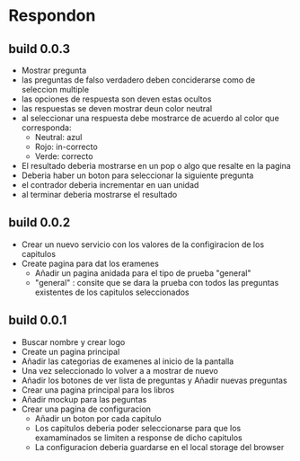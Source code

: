 # Respondon

## build 0.0.3
- Mostrar pregunta
- las preguntas de falso verdadero deben conciderarse como de seleccion multiple
- las opciones de respuesta son deven estas ocultos
- las respuestas se deven mostrar deun color neutral
- al seleccionar una respuesta debe mostrarce de acuerdo al color que corresponda:
  - Neutral: azul
  - Rojo: in-correcto
  - Verde: correcto
- El resultado deberia mostrarse en un pop o algo que resalte en la pagina
- Deberia haber un boton para seleccionar la siguiente pregunta
- el contrador deberia incrementar en uan unidad
- al terminar deberia mostrarse el resultado

## build 0.0.2
- Crear un nuevo servicio con los valores de la configiracion de los capitulos
- Create pagina para dat los eramenes
  - Añadir un pagina anidada para el tipo de prueba "general"
  - "general" : consite que se dara la prueba con todos las preguntas
  existentes de los capitulos seleccionados

## build 0.0.1

- Buscar nombre y crear logo
- Create un pagina principal
- Añadir las categorias de examenes al inicio de la pantalla
- Una vez seleccionado lo volver a a mostrar de nuevo
- Añadir los botones de ver lista de preguntas y Añadir nuevas preguntas
- Crear una pagina principal para los libros
- Añadir mockup para las peguntas
- Crear una pagina de configuracion
  - Añadir un boton por cada capitulo
  - Los capitulos deberia poder seleccionarse para que los examaminados se limiten a response de dicho capitulos
  - La configuracion deberia guardarse en el local storage del browser
